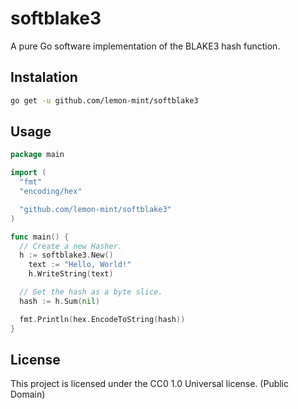 # softblake3

A pure Go software implementation of the BLAKE3 hash function.

## Instalation

```bash
go get -u github.com/lemon-mint/softblake3
```

## Usage

```go
package main

import (
  "fmt"
  "encoding/hex"

  "github.com/lemon-mint/softblake3"
)

func main() {
  // Create a new Hasher.
  h := softblake3.New()
	text := "Hello, World!"
	h.WriteString(text)

  // Get the hash as a byte slice.
  hash := h.Sum(nil)

  fmt.Println(hex.EncodeToString(hash))
}
```

## License

This project is licensed under the CC0 1.0 Universal license. (Public Domain)
